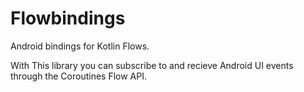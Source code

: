 # Flowbindings
Android bindings for Kotlin Flows.


With This library you can subscribe to and recieve Android UI events through the Coroutines Flow API.
